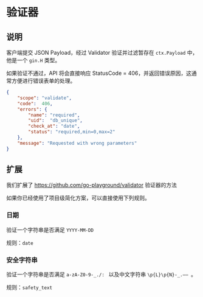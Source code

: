 # 验证器

## 说明
客户端提交 JSON Payload，经过 Validator 验证并过滤暂存在 `ctx.Payload` 中，他是一个 `gin.H` 类型。

如果验证不通过，API 将会直接响应 StatusCode = 406，并返回错误原因，这通常方便进行错误表单的处理。

```json
{
    "scope": "validate",
    "code":  406,
    "errors": {
        "name": "required",
        "uid":  "db_unique",
        "check_at": "date",
        "status": "required,min=0,max=2"
    },
    "message": "Requested with wrong parameters"
}
```

## 扩展

我们扩展了 https://github.com/go-playground/validator 验证器的方法

如果你已经使用了项目级简化方案，可以直接使用下列规则。

### 日期
验证一个字符串是否满足 `YYYY-MM-DD`

规则：`date`

### 安全字符串
验证一个字符串是否满足 `a-zA-Z0-9-_./: ` 以及中文字符串 `\p{L}\p{N}-_.—— `。

规则：`safety_text`
